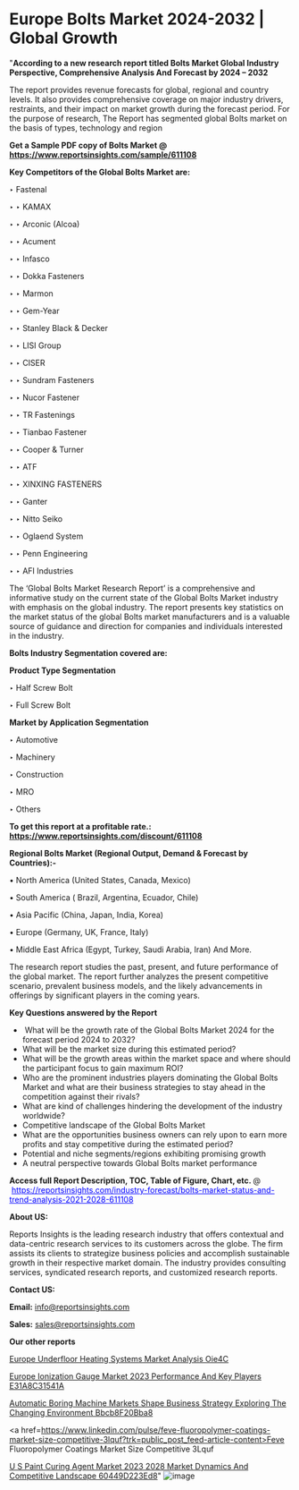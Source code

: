 # Europe Bolts Market 2024-2032 | Global Growth

"<strong>According to a new research report titled Bolts Market Global Industry Perspective, Comprehensive Analysis And Forecast by 2024 – 2032</strong>

The report provides revenue forecasts for global, regional and country levels. It also provides comprehensive coverage on major industry drivers, restraints, and their impact on market growth during the forecast period. For the purpose of research, The Report has segmented global Bolts market on the basis of types, technology and region

<strong>Get a Sample PDF copy of Bolts Market </strong><strong>@<a href=https://www.reportsinsights.com/sample/611108 style=color:#0000ff;> https://www.reportsinsights.com/sample/611108</a></strong></font>

<strong>Key Competitors of the Global Bolts Market are:</strong>

‣ Fastenal

‣ 
‣ KAMAX

‣ 
‣ Arconic (Alcoa)

‣ 
‣ Acument

‣ 
‣ Infasco

‣ 
‣ Dokka Fasteners

‣ 
‣ Marmon

‣ 
‣ Gem-Year

‣ 
‣ Stanley Black & Decker

‣ 
‣ LISI Group

‣ 
‣ CISER

‣ 
‣ Sundram Fasteners

‣ 
‣ Nucor Fastener

‣ 
‣ TR Fastenings

‣ 
‣ Tianbao Fastener

‣ 
‣ Cooper & Turner

‣ 
‣ ATF

‣ 
‣ XINXING FASTENERS

‣ 
‣ Ganter

‣ 
‣ Nitto Seiko

‣ 
‣ Oglaend System

‣ 
‣ Penn Engineering

‣ 
‣ AFI Industries

The ‘Global Bolts Market Research Report’ is a comprehensive and informative study on the current state of the Global Bolts Market industry with emphasis on the global industry. The report presents key statistics on the market status of the global Bolts market manufacturers and is a valuable source of guidance and direction for companies and individuals interested in the industry.

<strong>Bolts Industry Segmentation covered are:</strong>

<strong>Product Type Segmentation</strong>

‣    Half Screw Bolt

‣ Full Screw Bolt

<strong>Market by Application Segmentation</strong>

‣   Automotive

‣ Machinery

‣ Construction

‣ MRO

‣ Others

<strong>To get this report at a profitable rate.: <a href=https://www.reportsinsights.com/discount/611108 style=color:#0000ff;>https://www.reportsinsights.com/discount/611108</a></strong></font>

<strong>Regional Bolts Market (Regional Output, Demand &amp; Forecast by Countries):-</strong>

• North America (United States, Canada, Mexico)

• South America ( Brazil, Argentina, Ecuador, Chile)

• Asia Pacific (China, Japan, India, Korea)

• Europe (Germany, UK, France, Italy)

• Middle East Africa (Egypt, Turkey, Saudi Arabia, Iran) And More.

The research report studies the past, present, and future performance of the global market. The report further analyzes the present competitive scenario, prevalent business models, and the likely advancements in offerings by significant players in the coming years.

<strong>Key Questions answered by the Report</strong>
<ul>
  <li> What will be the growth rate of the Global Bolts Market 2024 for the forecast period 2024 to 2032?</li>
  <li>What will be the market size during this estimated period?</li>
  <li>What will be the growth areas within the market space and where should the participant focus to gain maximum ROI?</li>
  <li>Who are the prominent industries players dominating the Global Bolts Market and what are their business strategies to stay ahead in the competition against their rivals?</li>
  <li>What are kind of challenges hindering the development of the industry worldwide?</li>
  <li>Competitive landscape of the Global Bolts Market</li>
  <li>What are the opportunities business owners can rely upon to earn more profits and stay competitive during the estimated period?</li>
  <li>Potential and niche segments/regions exhibiting promising growth</li>
  <li>A neutral perspective towards Global Bolts market performance</li>
</ul>
<strong>Access full Report Description, TOC, Table of Figure, Chart, etc. </strong>@  <a href=https://reportsinsights.com/industry-forecast/bolts-market-status-and-trend-analysis-2021-2028-611108 style=color:#0000ff;>https://reportsinsights.com/industry-forecast/bolts-market-status-and-trend-analysis-2021-2028-611108</a></font>

<strong><strong>About US</strong>:</strong>

Reports Insights is the leading research industry that offers contextual and data-centric research services to its customers across the globe. The firm assists its clients to strategize business policies and accomplish sustainable growth in their respective market domain. The industry provides consulting services, syndicated research reports, and customized research reports.

<strong>Contact US:</strong>

<p class=""""><b>Email:</b> <a href=mailto:info@reportsinsights.com>info@reportsinsights.com</a></p>
<p class=""""><b>Sales:</b> <a href=mailto:sales@reportsinsights.com>sales@reportsinsights.com</a></p>

<strong>Our other reports</strong>

<a href=https://www.linkedin.com/pulse/europe-underfloor-heating-systems-market-analysis-oie4c/>Europe Underfloor Heating Systems Market Analysis Oie4C</a>

<a href=https://medium.com/@reportsinsights.aj/europe-ionization-gauge-market-2023-performance-and-key-players-e31a8c31541a>Europe Ionization Gauge Market 2023 Performance And Key Players E31A8C31541A</a>

<a href=https://medium.com/@tidke9676/automatic-boring-machine-markets-shape-business-strategy-exploring-the-changing-environment-bbcb8f20bba8>Automatic Boring Machine Markets Shape Business Strategy Exploring The Changing Environment Bbcb8F20Bba8</a>

<a href=https://www.linkedin.com/pulse/feve-fluoropolymer-coatings-market-size-competitive-3lquf?trk=public_post_feed-article-content>Feve Fluoropolymer Coatings Market Size Competitive 3Lquf</a>

<a href=https://medium.com/@nadeemkazi0003/u-s-paint-curing-agent-market-2023-2028-market-dynamics-and-competitive-landscape-60449d223ed8>U S Paint Curing Agent Market 2023 2028 Market Dynamics And Competitive Landscape 60449D223Ed8</a>"
![image](https://github.com/Jaayaachit/RItrends/assets/158452289/c4339b92-9f0a-4c72-b6d8-489edb648da2)
